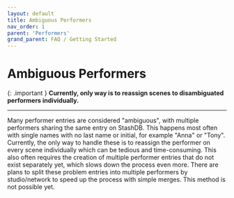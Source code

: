 ```yaml
---
layout: default
title: Ambiguous Performers
nav_order: 1
parent: 'Performers'
grand_parent: FAQ / Getting Started
---
```


# Ambiguous Performers

{: .important }
**Currently, only way is to reassign scenes to disambiguated performers individually.**

---

Many performer entries are considered "ambiguous", with multiple performers sharing the same entry on StashDB. This happens most often with single names with no last name or initial, for example "Anna" or "Tony". Currently, the only way to handle these is to reassign the performer on every scene individually which can be tedious and time-consuming. This also often requires the creation of multiple performer entries that do not exist separately yet, which slows down the process even more. There are plans to split these problem entries into multiple performers by studio/network to speed up the process with simple merges. This method is not possible yet.
